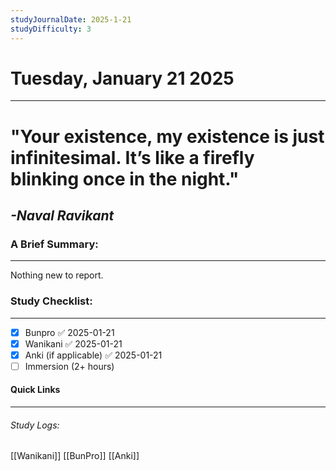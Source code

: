 ```yaml
---
studyJournalDate: 2025-1-21
studyDifficulty: 3
---
```


# Tuesday, January 21 2025
---
# "Your existence, my existence is just infinitesimal. It’s like a firefly blinking once in the night."

## *-Naval Ravikant*


### A Brief Summary:
---
Nothing new to report.

### Study Checklist:
---
- [x] Bunpro ✅ 2025-01-21
- [x] Wanikani ✅ 2025-01-21
- [x] Anki (if applicable) ✅ 2025-01-21
- [ ] Immersion (2+ hours)

#### Quick Links
---
###### Study Logs:
[[Wanikani]]
[[BunPro]]
[[Anki]]